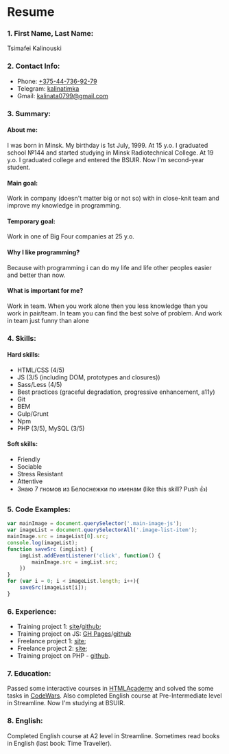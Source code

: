 # Resume

### 1. First Name, Last Name:
Tsimafei Kalinouski

### 2. Contact Info:
- Phone: [+375-44-736-92-79](tel:+375447369279)
- Telegram: [kalinatimka](https://t.me/kalinatimka)
- Gmail: <kalinata0799@gmail.com>

### 3. Summary:

#### About me:
I was born in Minsk. My birthday is 1st July, 1999. At 15 y.o. I graduated school №144 and started studying in Minsk Radiotechnical College. At 19 y.o. I graduated college and entered the BSUIR. Now I'm second-year student.

#### Main goal:
Work in company (doesn't matter big or not so) with in close-knit team and improve my knowledge in programming.

#### Temporary goal: 
Work in one of Big Four companies at 25 y.o.

#### Why I like programming?
Because with programming i can do my life and life other peoples easier and better than now.

#### What is important for me?
Work in team. When you work alone then you less knowledge than you work in pair/team. In team you can find the best solve of problem. And work in team just funny than alone

### 4. Skills:

#### Hard skills:
- HTML/CSS (4/5)
- JS (3/5 (including DOM, prototypes and closures))
- Sass/Less (4/5)
- Best practices (graceful degradation, progressive enhancement, a11y)
- Git
- BEM
- Gulp/Grunt
- Npm
- PHP (3/5), MySQL (3/5)

#### Soft skills:
- Friendly
- Sociable
- Stress Resistant
- Attentive
- Знаю 7 гномов из Белоснежки по именам (like this skill? Push 👍)

### 5. Code Examples:

```javascript
var mainImage = document.querySelector('.main-image-js');
var imageList = document.querySelectorAll('.image-list-item');
mainImage.src = imageList[0].src;
console.log(imageList);
function saveSrc (imgList) {
    imgList.addEventListener('click', function() {
        mainImage.src = imgList.src;
    })
}
for (var i = 0; i < imageList.length; i++){
    saveSrc(imageList[i]);
}
```

### 6. Experience:
- Training project 1: [site](http://catenergy.kalinatimka.ru)/[github](https://github.com/kalinatimka/cat-energy);
- Training project on JS: [GH Pages](https://kalinatimka.github.io/code-and-magic)/[github](https://github.com/kalinatimka/code-and-magic)
- Freelance project 1: [site](http://freshfish.kalinatimka.ru);
- Freelance project 2: [site](http://gulpproject.kalinatimka.ru);
- Training project on PHP - [github](https://github.com/kalinatimka/yeticave).

### 7. Education: 
Passed some interactive courses in [HTMLAcademy](https://htmlacademy.ru/profile/id873365/achievements) and solved the some tasks in [CodeWars](https://www.codewars.com/users/kalinatimka). Also completed English course at Pre-Intermediate level in Streamline. Now I'm studying at BSUIR.

### 8. English:
Completed English course at A2 level in Streamline. Sometimes read books in English (last book: Time Traveller).